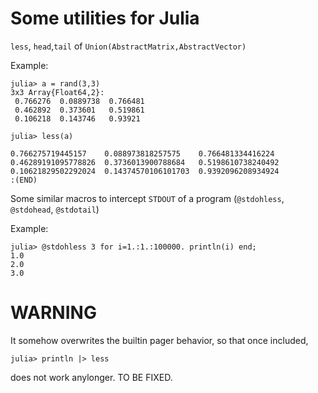 Some utilities for Julia
========================

`less`, `head`,`tail` of `Union(AbstractMatrix,AbstractVector)`

Example:

```
julia> a = rand(3,3)
3x3 Array{Float64,2}:
 0.766276  0.0889738  0.766481
 0.462892  0.373601   0.519861
 0.106218  0.143746   0.93921

julia> less(a)

0.766275719445157    0.088973818257575    0.766481334416224
0.46289191095778826  0.3736013900788684   0.5198610738240492
0.10621829502292024  0.14374570106101703  0.9392096208934924
:(END)
```

Some similar macros to intercept `STDOUT` of a program (`@stdohless`, `@stdohead`, `@stdotail`) 

Example:

```
julia> @stdohless 3 for i=1.:1.:100000. println(i) end;
1.0
2.0
3.0

```

WARNING
=======

It somehow overwrites the builtin pager behavior, so that once included, 

```
julia> println |> less
```

does not work anylonger. TO BE FIXED.

